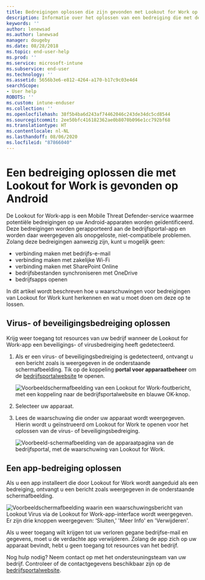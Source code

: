 ```yaml
---
title: Bedreigingen oplossen die zijn gevonden met Lookout for Work op Android | Microsoft Docs
description: Informatie over het oplossen van een bedreiging die met de Lookout for Work-app op een Android-apparaat is gevonden.
keywords: ''
author: lenewsad
ms.author: lanewsad
manager: dougeby
ms.date: 08/28/2018
ms.topic: end-user-help
ms.prod: ''
ms.service: microsoft-intune
ms.subservice: end-user
ms.technology: ''
ms.assetid: 5656b3e6-e812-4264-a170-b17c9c03e4d4
searchScope:
- User help
ROBOTS: ''
ms.custom: intune-enduser
ms.collection: ''
ms.openlocfilehash: 38f5b4ba6d243af74462046c243de34dc5cd8544
ms.sourcegitcommit: 2ee50bfc416182362ae0b8070b096e1cc792bf68
ms.translationtype: HT
ms.contentlocale: nl-NL
ms.lasthandoff: 08/06/2020
ms.locfileid: "87866040"
---
```

# <a name="resolve-a-threat-found-by-lookout-for-work-on-android"></a>Een bedreiging oplossen die met Lookout for Work is gevonden op Android

De Lookout for Work-app is een Mobile Threat Defender-service waarmee potentiële bedreigingen op uw Android-apparaten worden geïdentificeerd. Deze bedreigingen worden gerapporteerd aan de bedrijfsportal-app en worden daar weergegeven als onopgeloste, niet-compatibele problemen. Zolang deze bedreigingen aanwezig zijn, kunt u mogelijk geen:

* verbinding maken met bedrijfs-e-mail
* verbinding maken met zakelijke Wi-Fi
* verbinding maken met SharePoint Online
* bedrijfsbestanden synchroniseren met OneDrive
* bedrijfsapps openen

In dit artikel wordt beschreven hoe u waarschuwingen voor bedreigingen van Lookout for Work kunt herkennen en wat u moet doen om deze op te lossen. 

## <a name="troubleshoot-virus-or-security-threat"></a>Virus- of beveiligingsbedreiging oplossen  
Krijg weer toegang tot resources van uw bedrijf wanneer de Lookout for Work-app een beveiligings- of virusbedreiging heeft gedetecteerd.  

1. Als er een virus- of beveiligingsbedreiging is gedetecteerd, ontvangt u een bericht zoals is weergegeven in de onderstaande schermafbeelding. Tik op de koppeling **portal voor apparaatbeheer** om de [bedrijfsportalwebsite](https://portal.manage.microsoft.com/devices) te openen.  

    ![Voorbeeldschermafbeelding van een Lookout for Work-foutbericht, met een koppeling naar de bedrijfsportalwebsite en blauwe OK-knop.](./media/mtd-go-to-device-management-portal-android.png)

2. Selecteer uw apparaat.  
3. Lees de waarschuwing die onder uw apparaat wordt weergegeven. Hierin wordt u geïnstrueerd om Lookout for Work te openen voor het oplossen van de virus- of beveiligingsbedreiging. 

    ![Voorbeeld-schermafbeelding van de apparaatpagina van de bedrijfsportal, met de waarschuwing van Lookout for Work.](./media/CP-lookout-virus-banner-1808.png)  

## <a name="troubleshoot-an-app-threat"></a>Een app-bedreiging oplossen  

Als u een app installeert die door Lookout for Work wordt aangeduid als een bedreiging, ontvangt u een bericht zoals weergegeven in de onderstaande schermafbeelding.  

![Voorbeeldschermafbeelding waarin een waarschuwingsbericht van Lookout Virus via de Lookout for Work-app-interface wordt weergegeven. Er zijn drie knoppen weergegeven: ‘Sluiten,' 'Meer Info' en 'Verwijderen'.](./media/lookout-virus-alert-android.png)  

Als u weer toegang wilt krijgen tot uw verloren gegane bedrijfse-mail en gegevens, moet u de verdachte app verwijderen. Zolang de app zich op uw apparaat bevindt, hebt u geen toegang tot resources van het bedrijf.    

Nog hulp nodig? Neem contact op met het ondersteuningsteam van uw bedrijf. Controleer of de contactgegevens beschikbaar zijn op de [bedrijfsportalwebsite](https://go.microsoft.com/fwlink/?linkid=2010980).  
